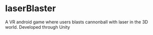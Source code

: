 # laserBlaster

A VR android game where users blasts cannonball with laser in the 3D world.
Developed through Unity

